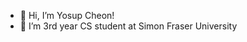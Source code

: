 - 👋 Hi, I’m Yosup Cheon!
- 🌱 I’m 3rd year CS student at Simon Fraser University

<!---
- 👀 I’m interested in ...
- 🌱 I’m currently learning ...
- 💞️ I’m looking to collaborate on ...
- 📫 How to reach me ...
--->

<!---
yosupCheon/yosupCheon is a ✨ special ✨ repository because its `README.md` (this file) appears on your GitHub profile.
You can click the Preview link to take a look at your changes.
--->
